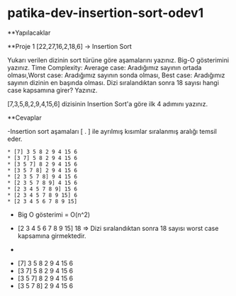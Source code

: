 # patika-dev-insertion-sort-odev1
**Yapılacaklar

**Proje 1
[22,27,16,2,18,6] -> Insertion Sort

Yukarı verilen dizinin sort türüne göre aşamalarını yazınız.
Big-O gösterimini yazınız.
Time Complexity: Average case: Aradığımız sayının ortada olması,Worst case: Aradığımız sayının sonda olması, Best case: Aradığımız sayının dizinin en başında olması.
Dizi sıralandıktan sonra 18 sayısı hangi case kapsamına girer? Yazınız.


[7,3,5,8,2,9,4,15,6] dizisinin Insertion Sort'a göre ilk 4 adımını yazınız.

**Cevaplar

-Insertion sort aşamaları
[ . ] ile ayrılmış kısımlar sıralanmış aralığı temsil eder.

    * [7] 3 5 8 2 9 4 15 6
    * [3 7] 5 8 2 9 4 15 6
    * [3 5 7] 8 2 9 4 15 6
    * [3 5 7 8] 2 9 4 15 6
    * [2 3 5 7 8] 9 4 15 6
    * [2 3 5 7 8 9] 4 15 6
    * [2 3 4 5 7 8 9] 15 6
    * [2 3 4 5 7 8 9 15] 6
    * [2 3 4 5 6 7 8 9 15]


- Big O gösterimi = O(n^2)

- [2 3 4 5 6 7 8 9 15] 18 => Dizi sıralandıktan sonra 18 sayısı worst case kapsamına girmektedir.

-

* [7] 3 5 8 2 9 4 15 6
* [3 7] 5 8 2 9 4 15 6
* [3 5 7] 8 2 9 4 15 6
* [3 5 7 8] 2 9 4 15 6
